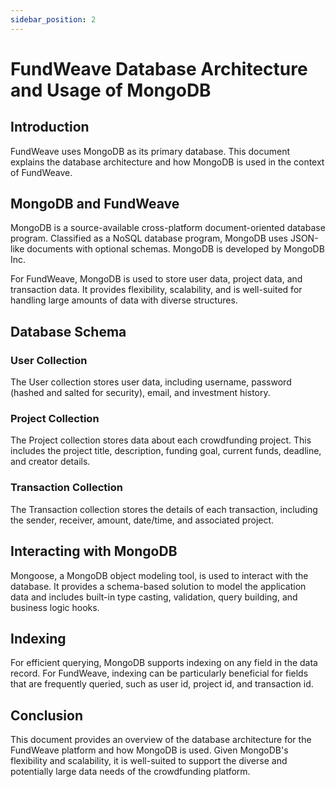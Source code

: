```yaml
---
sidebar_position: 2
---
```


# FundWeave Database Architecture and Usage of MongoDB

## Introduction

FundWeave uses MongoDB as its primary database. This document explains the database architecture and how MongoDB is used in the context of FundWeave.

## MongoDB and FundWeave

MongoDB is a source-available cross-platform document-oriented database program. Classified as a NoSQL database program, MongoDB uses JSON-like documents with optional schemas. MongoDB is developed by MongoDB Inc.

For FundWeave, MongoDB is used to store user data, project data, and transaction data. It provides flexibility, scalability, and is well-suited for handling large amounts of data with diverse structures.

## Database Schema

### User Collection

The User collection stores user data, including username, password (hashed and salted for security), email, and investment history.

### Project Collection

The Project collection stores data about each crowdfunding project. This includes the project title, description, funding goal, current funds, deadline, and creator details.

### Transaction Collection

The Transaction collection stores the details of each transaction, including the sender, receiver, amount, date/time, and associated project.

## Interacting with MongoDB

Mongoose, a MongoDB object modeling tool, is used to interact with the database. It provides a schema-based solution to model the application data and includes built-in type casting, validation, query building, and business logic hooks.

## Indexing

For efficient querying, MongoDB supports indexing on any field in the data record. For FundWeave, indexing can be particularly beneficial for fields that are frequently queried, such as user id, project id, and transaction id.

## Conclusion

This document provides an overview of the database architecture for the FundWeave platform and how MongoDB is used. Given MongoDB's flexibility and scalability, it is well-suited to support the diverse and potentially large data needs of the crowdfunding platform.

